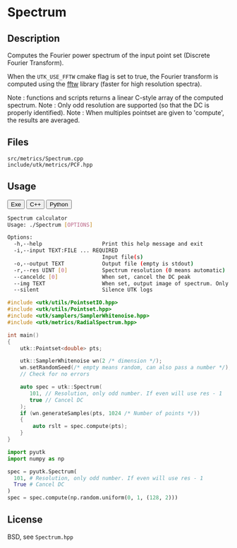 # Spectrum

## Description



Computes the Fourier power spectrum of the input point set (Discrete Fourier Transform). 

When the `UTK_USE_FFTW` cmake flag is set to true, the Fourier transform is computed using the [fftw](https://www.fftw.org) library (faster for high resolution spectra).

Note : functions and scripts returns a linear C-style array of the computed spectrum. 
Note : Only odd resolution are supported (so that the DC is properly identified). 
Note : When multiples pointset are given to 'compute', the results are averaged.
## Files

```
src/metrics/Spectrum.cpp  
include/utk/metrics/PCF.hpp
```

## Usage

<button class="tablink exebutton" onclick="openCode('exe', this)" markdown="1">Exe</button> 
<button class="tablink cppbutton" onclick="openCode('cpp', this)" markdown="1">C++</button> 
<button class="tablink pybutton" onclick="openCode('py', this)" markdown="1">Python</button> 
<br/>
  

<div class="exe tabcontent">

```bash
Spectrum calculator
Usage: ./Spectrum [OPTIONS]

Options:
  -h,--help                   Print this help message and exit
  -i,--input TEXT:FILE ... REQUIRED
                              Input file(s)
  -o,--output TEXT            Output file (empty is stdout)
  -r,--res UINT [0]           Spectrum resolution (0 means automatic)
  --canceldc [0]              When set, cancel the DC peak
  --img TEXT                  When set, output image of spectrum. Only available in 2D.
  --silent                    Silence UTK logs
```

</div>

<div class="cpp tabcontent">

```  cpp
#include <utk/utils/PointsetIO.hpp>
#include <utk/utils/Pointset.hpp>
#include <utk/samplers/SamplerWhitenoise.hpp>
#include <utk/metrics/RadialSpectrum.hpp>

int main()
{
    utk::Pointset<double> pts;

    utk::SamplerWhitenoise wn(2 /* dimension */);
    wn.setRandomSeed(/* empty means random, can also pass a number */);
    // Check for no errors

    auto spec = utk::Spectrum(
       101, // Resolution, only odd number. If even will use res - 1
       true // Cancel DC
    );
    if (wn.generateSamples(pts, 1024 /* Number of points */))
    {
        auto rslt = spec.compute(pts);
    }
}
```  

</div>

<div class="py tabcontent">

``` python
import pyutk
import numpy as np

spec = pyutk.Spectrum(
  101, # Resolution, only odd number. If even will use res - 1
  True # Cancel DC
)
spec = spec.compute(np.random.uniform(0, 1, (128, 2)))
```  

</div>

## License

BSD, see `Spectrum.hpp`
